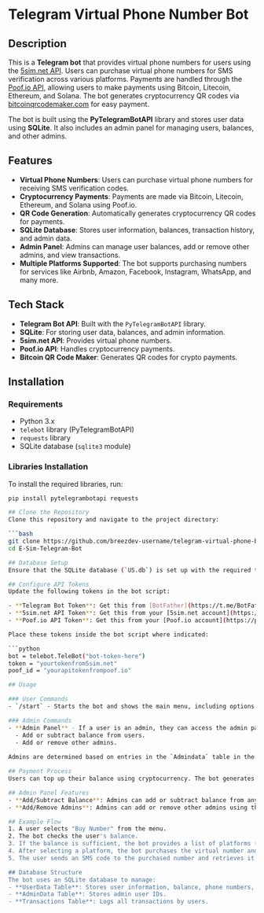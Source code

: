# Telegram Virtual Phone Number Bot

## Description
This is a **Telegram bot** that provides virtual phone numbers for users using the [5sim.net API](https://5sim.net/). Users can purchase virtual phone numbers for SMS verification across various platforms. Payments are handled through the [Poof.io API](https://poof.io/), allowing users to make payments using Bitcoin, Litecoin, Ethereum, and Solana. The bot generates cryptocurrency QR codes via [bitcoinqrcodemaker.com](https://www.bitcoinqrcodemaker.com/) for easy payment.

The bot is built using the **PyTelegramBotAPI** library and stores user data using **SQLite**. It also includes an admin panel for managing users, balances, and other admins.

## Features
- **Virtual Phone Numbers**: Users can purchase virtual phone numbers for receiving SMS verification codes.
- **Cryptocurrency Payments**: Payments are made via Bitcoin, Litecoin, Ethereum, and Solana using Poof.io.
- **QR Code Generation**: Automatically generates cryptocurrency QR codes for payments.
- **SQLite Database**: Stores user information, balances, transaction history, and admin data.
- **Admin Panel**: Admins can manage user balances, add or remove other admins, and view transactions.
- **Multiple Platforms Supported**: The bot supports purchasing numbers for services like Airbnb, Amazon, Facebook, Instagram, WhatsApp, and many more.

## Tech Stack
- **Telegram Bot API**: Built with the `PyTelegramBotAPI` library.
- **SQLite**: For storing user data, balances, and admin information.
- **5sim.net API**: Provides virtual phone numbers.
- **Poof.io API**: Handles cryptocurrency payments.
- **Bitcoin QR Code Maker**: Generates QR codes for crypto payments.

## Installation

### Requirements
- Python 3.x
- `telebot` library (PyTelegramBotAPI)
- `requests` library
- SQLite database (`sqlite3` module)

### Libraries Installation
To install the required libraries, run:

```bash
pip install pytelegrambotapi requests

## Clone the Repository
Clone this repository and navigate to the project directory:

```bash
git clone https://github.com/breezdev-username/telegram-virtual-phone-bot](https://github.com/BreezDev/E-Sim-Telegram-Bot.git
cd E-Sim-Telegram-Bot

## Database Setup
Ensure that the SQLite database (`US.db`) is set up with the required tables. You can modify or initialize the database in the `dbase.py` file if needed.

## Configure API Tokens
Update the following tokens in the bot script:

- **Telegram Bot Token**: Get this from [BotFather](https://t.me/BotFather).
- **5sim.net API Token**: Get this from your [5sim.net account](https://5sim.net/).
- **Poof.io API Token**: Get this from your [Poof.io account](https://poof.io/).

Place these tokens inside the bot script where indicated:

```python
bot = telebot.TeleBot("bot-token-here")
token = "yourtokenfrom5sim.net"
poof_id = "yourapitokenfrompoof.io"

## Usage

### User Commands
- `/start` - Starts the bot and shows the main menu, including options to top up balance, buy numbers, and check purchase history.

### Admin Commands
- **Admin Panel** - If a user is an admin, they can access the admin panel to:
  - Add or subtract balance from users.
  - Add or remove other admins.
  
Admins are determined based on entries in the `Admindata` table in the SQLite database.

## Payment Process
Users can top up their balance using cryptocurrency. The bot generates a QR code for payment, and users can check their payment status. Once confirmed, the balance is updated in the database.

## Admin Panel Features
- **Add/Subtract Balance**: Admins can add or subtract balance from any user using their user ID.
- **Add/Remove Admins**: Admins can add or remove other admins using their user ID.

## Example Flow
1. A user selects "Buy Number" from the menu.
2. The bot checks the user's balance.
3. If the balance is sufficient, the bot provides a list of platforms (e.g., Amazon, WhatsApp).
4. After selecting a platform, the bot purchases the virtual number and sends it to the user.
5. The user sends an SMS code to the purchased number and retrieves it using the bot.

## Database Structure
The bot uses an SQLite database to manage:
- **UserData Table**: Stores user information, balance, phone numbers, and various options.
- **AdminData Table**: Stores admin user IDs.
- **Transactions Table**: Logs all transactions by users.

